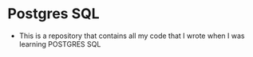 # Postgres SQL 
- This is a repository that contains all my code that I wrote when I was learning POSTGRES SQL 
